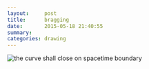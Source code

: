 ```yaml
---
layout:     post
title:      bragging
date:       2015-05-18 21:40:55
summary:    
categories: drawing
---
```

![the curve shall close on spacetime 
boundary](/images/blog/bragging.png)
